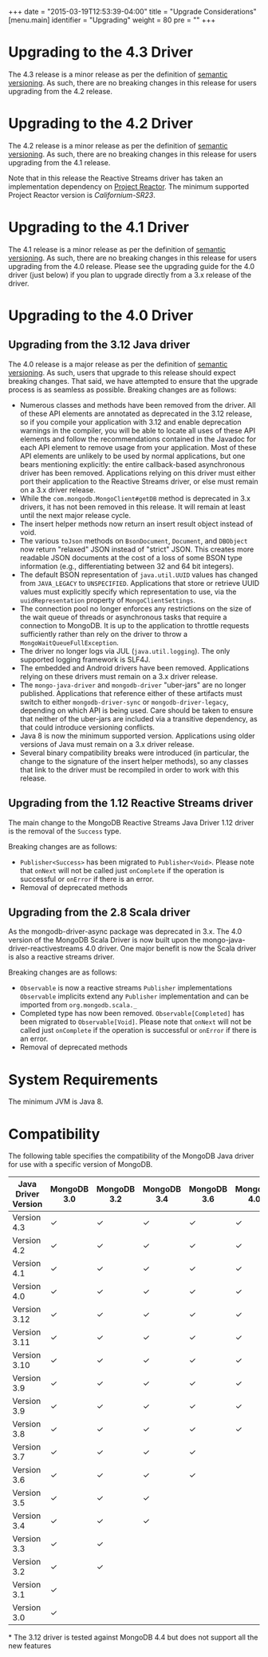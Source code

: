 +++
date = "2015-03-19T12:53:39-04:00"
title = "Upgrade Considerations"
[menu.main]
  identifier = "Upgrading"
  weight = 80
  pre = "<i class='fa fa-level-up'></i>"
+++

# Upgrading to the 4.3 Driver

The 4.3 release is a minor release as per the definition of [semantic versioning](https://semver.org). As such, there are no breaking
changes in this release for users upgrading from the 4.2 release.

# Upgrading to the 4.2 Driver

The 4.2 release is a minor release as per the definition of [semantic versioning](https://semver.org). As such, there are no breaking
changes in this release for users upgrading from the 4.1 release.

Note that in this release the Reactive Streams driver has taken an implementation dependency on 
[Project Reactor](https://projectreactor.io/).  The minimum supported Project Reactor version is *Californium-SR23*.

# Upgrading to the 4.1 Driver

The 4.1 release is a minor release as per the definition of [semantic versioning](https://semver.org). As such, there are no breaking
changes in this release for users upgrading from the 4.0 release.  Please see the upgrading guide for the 4.0 driver (just below) if you
plan to upgrade directly from a 3.x release of the driver. 

# Upgrading to the 4.0 Driver

## Upgrading from the 3.12 Java driver

The 4.0 release is a major release as per the definition of [semantic versioning](https://semver.org). As such, users
that upgrade to this release should expect breaking changes. That said, we have attempted to ensure that the upgrade 
process is as seamless as possible.  Breaking changes are as follows:

  * Numerous classes and methods have been removed from the driver. All of these API elements are annotated as deprecated in the 
    3.12 release, so if you compile your application with 3.12 and enable deprecation warnings in the compiler, you will be
    able to locate all uses of these API elements and follow the recommendations contained in the Javadoc for each API element
    to remove usage from your application. Most of these API elements are unlikely to be used by normal applications, but one bears
    mentioning explicitly: the entire callback-based asynchronous driver has been removed. Applications relying on this driver must either
    port their application to the Reactive Streams driver, or else must remain on a 3.x driver release.
  * While the `com.mongodb.MongoClient#getDB` method is deprecated in 3.x drivers, it has not been removed in this release. It will remain 
    at least until the next major release cycle.
  * The insert helper methods now return an insert result object instead of void.
  * The various `toJson` methods on `BsonDocument`, `Document`, and `DBObject` now return "relaxed" JSON instead of "strict" JSON.  This
    creates more readable JSON documents at the cost of a loss of some BSON type information (e.g., differentiating between 32 and 64 bit
    integers).
  * The default BSON representation of `java.util.UUID` values has changed from `JAVA_LEGACY` to `UNSPECIFIED`.  Applications that
    store or retrieve UUID values must explicitly specify which representation to use, via the `uuidRepresentation` property of
    `MongoClientSettings`.
  * The connection pool no longer enforces any restrictions on the size of the wait queue of threads or asynchronous tasks that
    require a connection to MongoDB.  It is up to the application to throttle requests sufficiently rather than rely on the driver to
    throw a `MongoWaitQueueFullException`.
  * The driver no longer logs via JUL (`java.util.logging`).  The only supported logging framework is SLF4J.
  * The embedded and Android drivers have been removed.  Applications relying on these drivers must remain on a 3.x driver release.
  * The `mongo-java-driver` and `mongodb-driver` "uber-jars" are no longer published.  Applications that reference either of these artifacts
    must switch to either `mongodb-driver-sync` or `mongodb-driver-legacy`, depending on which API is being used. Care should be taken to
    ensure that neither of the uber-jars are included via a transitive dependency, as that could introduce versioning conflicts.
  * Java 8 is now the minimum supported version. Applications using older versions of Java must remain on a 3.x driver release.
  * Several binary compatibility breaks were introduced (in particular, the change to the signature of the insert helper methods), so any
    classes that link to the driver must be recompiled in order to work with this release.
        
## Upgrading from the 1.12 Reactive Streams driver

The main change to the MongoDB Reactive Streams Java Driver 1.12 driver is the removal of the `Success` type.

Breaking changes are as follows:

  * `Publisher<Success>` has been migrated to `Publisher<Void>`. 
    Please note that `onNext` will not be called just `onComplete` if the operation is successful or `onError` if there is an error.
  * Removal of deprecated methods

## Upgrading from the 2.8 Scala driver

As the mongodb-driver-async package was deprecated in 3.x. The 4.0 version of the MongoDB Scala Driver is now built upon the
mongo-java-driver-reactivestreams 4.0 driver. One major benefit is now the Scala driver is also a reactive streams driver.

Breaking changes are as follows:

  * `Observable` is now a reactive streams `Publisher` implementations
    `Observable` implicits extend any `Publisher` implementation and can be imported from `org.mongodb.scala._`
  * Completed type has now been removed. `Observable[Completed]` has been migrated to `Observable[Void]`. 
    Please note that `onNext` will not be called just `onComplete` if the operation is successful or `onError` if there is an error.
  * Removal of deprecated methods


# System Requirements

The minimum JVM is Java 8.

# Compatibility

The following table specifies the compatibility of the MongoDB Java driver for use with a specific version of MongoDB.

|Java Driver Version|MongoDB 3.0 |MongoDB 3.2|MongoDB 3.4|MongoDB 3.6|MongoDB 4.0|MongoDB 4.2|MongoDB 4.4|
|-------------------|------------|-----------|-----------|-----------|-----------|-----------|-----------|
|Version 4.3        |  ✓  |  ✓  |  ✓  |  ✓  |  ✓  |  ✓  |  ✓  |
|Version 4.2        |  ✓  |  ✓  |  ✓  |  ✓  |  ✓  |  ✓  |  ✓  |
|Version 4.1        |  ✓  |  ✓  |  ✓  |  ✓  |  ✓  |  ✓  |  ✓  |
|Version 4.0        |  ✓  |  ✓  |  ✓  |  ✓  |  ✓  |  ✓  |     |
|Version 3.12       |  ✓  |  ✓  |  ✓  |  ✓  |  ✓  |  ✓  |  ✓* |
|Version 3.11       |  ✓  |  ✓  |  ✓  |  ✓  |  ✓  |  ✓  |     |
|Version 3.10       |  ✓  |  ✓  |  ✓  |  ✓  |  ✓  |     |     |
|Version 3.9        |  ✓  |  ✓  |  ✓  |  ✓  |  ✓  |     |     |
|Version 3.9        |  ✓  |  ✓  |  ✓  |  ✓  |  ✓  |     |     |
|Version 3.8        |  ✓  |  ✓  |  ✓  |  ✓  |  ✓  |     |     |
|Version 3.7        |  ✓  |  ✓  |  ✓  |  ✓  |     |     |     |
|Version 3.6        |  ✓  |  ✓  |  ✓  |  ✓  |     |     |     |
|Version 3.5        |  ✓  |  ✓  |  ✓  |     |     |     |     |
|Version 3.4        |  ✓  |  ✓  |  ✓  |     |     |     |     |
|Version 3.3        |  ✓  |  ✓  |     |     |     |     |     |
|Version 3.2        |  ✓  |  ✓  |     |     |     |     |     |
|Version 3.1        |  ✓  |     |     |     |     |     |     |
|Version 3.0        |  ✓  |     |     |     |     |     |     |

\* The 3.12 driver is tested against MongoDB 4.4 but does not support all the new features
